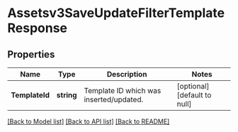 # Assetsv3SaveUpdateFilterTemplateResponse

## Properties
Name | Type | Description | Notes
------------ | ------------- | ------------- | -------------
**TemplateId** | **string** | Template ID which was inserted/updated. | [optional] [default to null]

[[Back to Model list]](../README.md#documentation-for-models) [[Back to API list]](../README.md#documentation-for-api-endpoints) [[Back to README]](../README.md)


